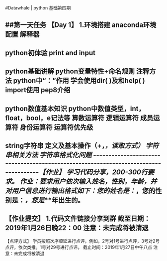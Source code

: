 #Datawhale | python 基础第四期

##第一天任务
【Day 1】
1.环境搭建
anaconda环境配置
解释器
---------------------------
python初体验
print and input
---------------------------
python基础讲解
python变量特性+命名规则
注释方法
python中“：”作用
学会使用dir( )及和help( )
import使用
pep8介绍
---------------------------
python数值基本知识
python中数值类型，int，float，bool，e记法等
算数运算符
逻辑运算符
成员运算符
身份运算符
运算符优先级
---------------------------
string字符串
定义及基本操作（+，*，读取方式）
字符串相关方法
字符串格式化问题
------------------------------------------------------------------------------------【作业】
学习代码分享，200-300行要求。
作业：要求用户依次输入姓名，性别，年龄，并对用户信息进行输出格式如下：您的姓名是：***，您的性别是：***，您是***年出生的。
------------------------------------------------------------------------------------
【作业提交】
1.代码文件链接分享到群
截至日期：2019年1月26日晚22：00
注意：未完成将被清退
------------------------------------------------------------------------------------
【点评方式】
学员按照次序顺延进行点评，例如，2号对1号进行点评，3号对2号点评，依次类推。1号对29号进行点评。
截止时间：2019年1月27日中午八点
注意：未完成将被清退
